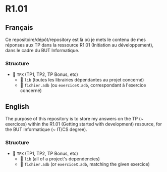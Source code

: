 # R1.01

## Français

Ce repositoire/dépôt/repository est là où je mets le contenu de mes réponses aux TP dans la ressource R1.01 (Initiation au développement), dans le cadre du BUT Informatique.

### Structure

- 📂 `TPX` (TP1, TP2, TP Bonus, etc)
  - 📂 `lib` (toutes les librairies dépendantes au projet concerné)
  - 📄 `fichier.adb` (ou `exerciceX.adb`, correspondant à l'exercice concerné)

## English

The purpose of this repository is to store my answers on the TP (~ exercices) within the R1.01 (Getting started with development) resource, for the BUT Informatique (~ IT/CS degree).

### Structure

- 📂 `TPX` (TP1, TP2, TP Bonus, etc)
  - 📂 `lib` (all of a project's dependencies)
  - 📄 `fichier.adb` (or `exerciceX.adb`, matching the given exercice)
